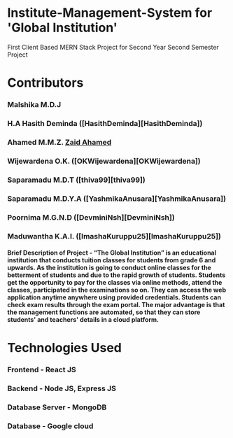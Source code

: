 # Institute-Management-System for 'Global Institution'
First Client Based MERN Stack Project for Second Year Second Semester Project
# Contributors

### Malshika M.D.J 
### H.A Hasith Deminda ([HasithDeminda][HasithDeminda])
### Ahamed M.M.Z. [Zaid Ahamed](https://github.com/zaiidahamed)
### Wijewardena O.K. ([OKWijewardena][OKWijewardena])
### Saparamadu M.D.T ([thiva99][thiva99])
### Saparamadu M.D.Y.A ([YashmikaAnusara][YashmikaAnusara])
### Poornima M.G.N.D ([DevminiNsh][DevminiNsh])
### Maduwantha K.A.I. ([ImashaKuruppu25][ImashaKuruppu25])

#### Brief Description of Project - “The Global Institution” is an educational institution that conducts tuition classes for students from grade 6 and upwards. As the institution is going to conduct online classes for the betterment of students and due to the rapid growth of students. Students get the opportunity to pay for the classes via online methods, attend the classes, participated in the examinations so on. They can access the web application anytime anywhere using provided credentials. Students can check exam results through the exam portal. The major advantage is that the management functions are automated, so that they can store students' and teachers' details in a cloud platform.

# Technologies Used 
### Frontend -  React JS  
### Backend  -  Node JS, Express JS
### Database Server - MongoDB  
### Database - Google cloud
